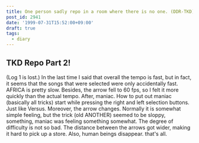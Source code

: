 ```yaml
---
title: One person sadly repo in a room where there is no one. (DDR-TKD)
post_id: 2941
date: '1999-07-31T15:52:00+09:00'
draft: true
tags:
  - diary
---
```


## TKD Repo Part 2!

(Log 1 is lost.) In the last time I said that overall the tempo is fast, but in fact, it seems that the songs that were selected were only accidentally fast. AFRICA is pretty slow. Besides, the arrow fell to 60 fps, so I felt it more quickly than the actual tempo. After, maniac. How to put out maniac (basically all tricks) start while pressing the right and left selection buttons. Just like Versus. Moreover, the arrow changes. Normally it is somewhat simple feeling, but the trick (old ANOTHER) seemed to be sloppy, something, maniac was feeling something somewhat. The degree of difficulty is not so bad. The distance between the arrows got wider, making it hard to pick up a store. Also, human beings disappear. that's all.
